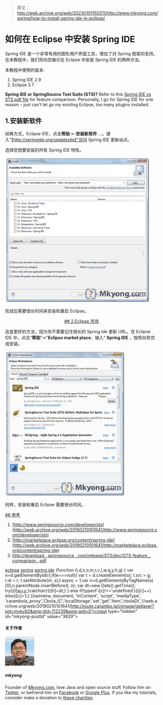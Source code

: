 > 原文：<http://web.archive.org/web/20230101150211/http://www.mkyong.com/spring/how-to-install-spring-ide-in-eclipse/>

# 如何在 Eclipse 中安装 Spring IDE

Spring IDE 是一个非常有用的图形用户界面工具，增加了对 Spring 框架的支持。在本教程中，我们将向您展示在 Eclipse 中安装 Spring IDE 的两种方法。

本教程中使用的版本:

1.  Spring IDE 2.9
2.  Eclipse 3.7

**Spring IDE or SpringSource Tool Suite (STS)?**
Refer to this [Spring IDE vs STS pdf file](http://web.archive.org/web/20190210101641/http://download.springsource.com/release/STS/doc/STS-feature_comparison.pdf) for feature comparison. Personally, I go for Spring IDE for one reason – just can’t let go my existing Eclipse, too many plugins installed.

## 1.安装新软件

经典方式，Eclipse IDE，点击**帮助**->-**安装新软件** …。键入“【http://springide.org/updatesite】”访问 Spring IDE 更新站点。

选择您想要安装的所有 Spring IDE 特性。

![spring ide install new software](img/e4715a5b7efda351e9ac7cb31899ca2d.png "spring-ide-new-software")

完成后需要很长时间来安装和重启 Eclipse。

 <ins class="adsbygoogle" style="display:block; text-align:center;" data-ad-format="fluid" data-ad-layout="in-article" data-ad-client="ca-pub-2836379775501347" data-ad-slot="6894224149">## 2.Eclipse 市场

这是更好的方法，因为你不需要记住很长的 Spring ide 更新 URL。在 Eclipse IDE 中，点击“**帮助**”->”**Eclipse market place**，输入“ **Spring IDE** ，按照向导完成安装。

![spring ide eclipse marketplace](img/e7580b8920e5f88dba20cdfcfe2e5497.png "spring-ide-marketplace")

同样，安装和重启 Eclipse 需要很长时间。

 <ins class="adsbygoogle" style="display:block" data-ad-client="ca-pub-2836379775501347" data-ad-slot="8821506761" data-ad-format="auto" data-ad-region="mkyongregion">## 参考

1.  [http://www.springsource.com/developer/sts](http://web.archive.org/web/20190210101641/http://www.springsource.com/developer/sts)
2.  [http://marketplace.eclipse.org/content/spring-ide](http://web.archive.org/web/20190210101641/http://marketplace.eclipse.org/content/spring-ide)
3.  [http://download . springsource . com/release/STS/doc/STS-feature _ comparison . pdf](http://web.archive.org/web/20190210101641/http://download.springsource.com/release/STS/doc/STS-feature_comparison.pdf)

[eclipse](http://web.archive.org/web/20190210101641/http://www.mkyong.com/tag/eclipse/) [spring](http://web.archive.org/web/20190210101641/http://www.mkyong.com/tag/spring/) [spring ide](http://web.archive.org/web/20190210101641/http://www.mkyong.com/tag/spring-ide/)</ins></ins>![](img/80ff506fcd151ad35e78a190083189e4.png) (function (i,d,s,o,m,r,c,l,w,q,y,h,g) { var e=d.getElementById(r);if(e===null){ var t = d.createElement(o); t.src = g; t.id = r; t.setAttribute(m, s);t.async = 1;var n=d.getElementsByTagName(o)[0];n.parentNode.insertBefore(t, n); var dt=new Date().getTime(); try{i[l][w+y](h,i[l][q+y](h)+'&amp;'+dt);}catch(er){i[h]=dt;} } else if(typeof i[c]!=='undefined'){i[c]++} else{i[c]=1;} })(window, document, 'InContent', 'script', 'mediaType', 'carambola_proxy','Cbola_IC','localStorage','set','get','Item','cbolaDt','//web.archive.org/web/20190210101641/http://route.carambo.la/inimage/getlayer?pid=myky82&amp;did=112239&amp;wid=0')<input type="hidden" id="mkyong-postId" value="3629">

#### 关于作者

![author image](img/8124fb1eaba8af89dbc64ef3e0fe979e.png)

##### mkyong

Founder of [Mkyong.com](http://web.archive.org/web/20190210101641/http://mkyong.com/), love Java and open source stuff. Follow him on [Twitter](http://web.archive.org/web/20190210101641/https://twitter.com/mkyong), or befriend him on [Facebook](http://web.archive.org/web/20190210101641/http://www.facebook.com/java.tutorial) or [Google Plus](http://web.archive.org/web/20190210101641/https://plus.google.com/110948163568945735692?rel=author). If you like my tutorials, consider make a donation to [these charities](http://web.archive.org/web/20190210101641/http://www.mkyong.com/blog/donate-to-charity/).